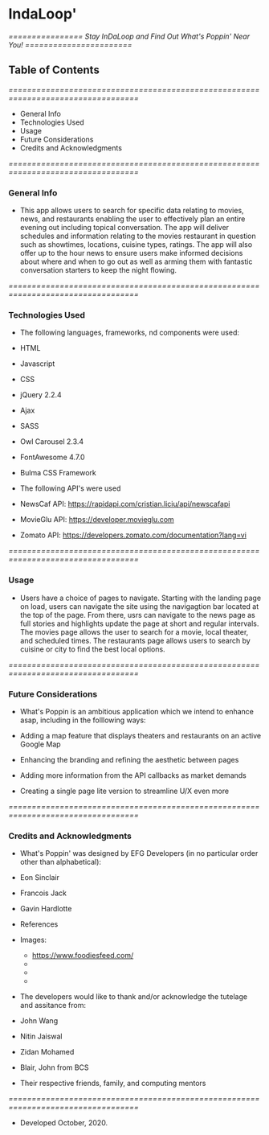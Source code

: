 # IndaLoop'


*================ Stay InDaLoop and Find Out What's Poppin' Near You! =======================*

## Table of Contents
*==================================================================================*

* General Info
* Technologies Used
* Usage
* Future Considerations
* Credits and Acknowledgments

*==================================================================================*

### General Info

* This app allows users to search for specific data relating to movies, news, and restaurants enabling the user to effectively plan an entire evening out including topical conversation. The app will deliver schedules and information relating to the movies restaurant in question such as showtimes, locations, cuisine types, ratings. The app will also offer up to the hour news to ensure users make informed decisions about where and when to go out as well as arming them with fantastic conversation starters to keep the night flowing. 

*==================================================================================*

### Technologies Used

* The following languages, frameworks, nd components were used:

* HTML
* Javascript
* CSS
* jQuery 2.2.4
* Ajax
* SASS
* Owl Carousel 2.3.4
* FontAwesome 4.7.0
* Bulma CSS Framework

* The following API's were used 

* NewsCaf API: https://rapidapi.com/cristian.liciu/api/newscafapi
* MovieGlu API: https://developer.movieglu.com
* Zomato API: https://developers.zomato.com/documentation?lang=vi

*==================================================================================*

### Usage

* Users have a choice of pages to navigate. Starting with the landing page on load, users can navigate the site using the navigagtion bar located at the top of the page. From there, usrs can navigate to the news page as full stories and highlights update the page at short and regular intervals. The movies page allows the user to search for a movie, local theater, and scheduled times. The restaurants page allows users to search by cuisine or city to find the best local options.


*==================================================================================*

### Future Considerations

* What's Poppin is an ambitious application which we intend to enhance asap, including in the folllowing ways:

* Adding a map feature that displays theaters and restaurants on an active Google Map
* Enhancing the branding and refining the aesthetic between pages
* Adding more information from the API callbacks as market demands
* Creating a single page lite version to streamline U/X even more


*==================================================================================*

### Credits and Acknowledgments

* What's Poppin' was designed by EFG Developers (in no particular order other than alphabetical):

* Eon Sinclair
* Francois Jack
* Gavin Hardlotte

* References

* Images:
    * https://www.foodiesfeed.com/
    *
    *
    *

* The developers would like to thank and/or acknowledge the tutelage and assitance from:

* John Wang
* Nitin Jaiswal
* Zidan Mohamed
* Blair, John from BCS
* Their respective friends, family, and computing mentors

*==================================================================================*
* Developed October, 2020. 




